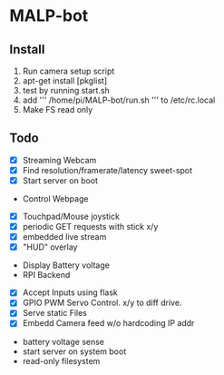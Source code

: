 # MALP-bot

## Install
1. Run camera setup script
2. apt-get install [pkglist]
3. test by running start.sh
4. add ''' /home/pi/MALP-bot/run.sh ''' to /etc/rc.local
5. Make FS read only

## Todo
* [x] Streaming Webcam
 * [x] Find resolution/framerate/latency sweet-spot
 * [x] Start server on boot
* Control Webpage
 * [x] Touchpad/Mouse joystick
 * [x] periodic GET requests with stick x/y
 * [x] embedded live stream
 * [x] "HUD" overlay
 * Display Battery voltage
* RPI Backend
 * [x] Accept Inputs using flask
 * [x] GPIO PWM Servo Control. x/y to diff drive.
 * [x] Serve static Files
 * [x] Embedd Camera feed w/o hardcoding IP addr
 * battery voltage sense
 * start server on system boot
 * read-only filesystem
